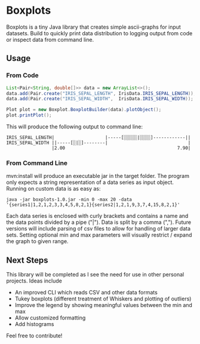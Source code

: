 # Boxplots
Boxplots is a tiny Java library that creates simple ascii-graphs for input datasets. Build to quickly print data distribution to logging output from code or inspect data from command line.

## Usage
### From Code

```java
List<Pair<String, double[]>> data = new ArrayList<>();
data.add(Pair.create("IRIS_SEPAL_LENGTH", IrisData.IRIS_SEPAL_LENGTH));
data.add(Pair.create("IRIS_SEPAL_WIDTH",  IrisData.IRIS_SEPAL_WIDTH));

Plot plot = new Boxplot.BoxplotBuilder(data).plotObject();
plot.printPlot();
```

This will produce the following output to command line:

```
IRIS_SEPAL_LENGTH|                   |-----[░░░░░|░░░░]------------||
IRIS_SEPAL_WIDTH ||-----[░|░]--------|                              |
                 |2.00                                          7.90|
```

### From Command Line
mvn:install will produce an executable jar in the target folder. The program only expects a string representation of a data series as input object. Running on custom data is as easy as:

```
java -jar boxplots-1.0.jar -min 0 -max 20 -data '{series1|1,2,1,2,3,3,4,5,8,2,1}{series2|1,2,1,9,3,7,4,15,8,2,1}'
```

Each data series is enclosed with curly brackets and contains a name and the data points divided by a pipe ("|"). Data is split by a comma (","). Future versions will include parsing of csv files to allow for handling of larger data sets. Setting optional min and max parameters will visually restrict / expand the graph to given range.

## Next Steps
This library will be completed as I see the need for use in other personal projects. Ideas include

* An improved CLI which reads CSV and other data formats
* Tukey boxplots (different treatment of Whiskers and plotting of outliers)
* Improve the legend by showing meaningful values between the min and max
* Allow customized formatting
* Add histograms

Feel free to contribute!

